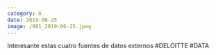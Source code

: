 ```yaml
--- 
category: A 
date: 2019-06-25 
image: /981_2019-06-25.jpeg 
--- 
```


Interesante estas cuatro fuentes de datos externos #DELOITTE #DATA